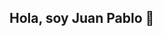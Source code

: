 ## Hola, soy Juan Pablo 👋
<!--
- ⚙️ Casi ingeniero mecánico 
- 🦴 Hice la tesis desarrollando materiales compuestos para implantes biodegradables
- 💻 Haciendo una transición hacia Scientific Machine Learning y Data-driven engineering
- 👨‍🏫 Doy clases de álgebra y análisis matemático en el CBC de Ingeniería
- 📧 email: jbulacios@fi.uba.ar
<!--
**jotabulacios/jotabulacios** is a ✨ _special_ ✨ repository because its `README.md` (this file) appears on your GitHub profile.

Here are some ideas to get you started:
- ⚙️ Casi ingeniero mecánico 
- 🦴 Hice la tesis desarrollando materiales compuestos para implantes biodegradables
- 🔭 I’m currently working on ...
- 🌱 I’m currently learning ...
- 👯 I’m looking to collaborate on ...
- 🤔 I’m looking for help with ...
- 💬 Ask me about ...
- 📫 How to reach me: ...
- 😄 Pronouns: ...
- ⚡ Fun fact: ...
-->
